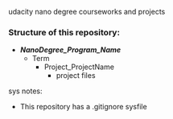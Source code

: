udacity nano degree courseworks and projects


### Structure of this repository: 

- **_NanoDegree_Program_Name_**
	- Term 
	  - Project_ProjectName 
		- project files

sys notes:
- This repository has a .gitignore sysfile
